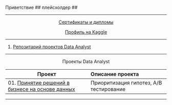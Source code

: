Приветствие ## плейсхолдер ##
__________________________________________________________________________________________________________________________

<p align="center"> <a href="https://github.com/urzumo/certificates_and_diplomas">Сертификаты и дипломы</a></p>
<p align="center"> <a href="https://www.kaggle.com/antonrdblck">Профиль на Kaggle</a></p>

__________________________________________________________________________________________________________________________

01. [Репозитарий проектов Data Analyst](https://github.com/urzumo/data_analyst_projects)  
__________________________________________________________________________________________________________________________

<p align="center"> Проекты Data Analyst </p align="center">

| **Проект** | **Описание проекта** | 
| -------------------- | :--------------------- |
| 01. [Принятие решений в бизнесе на основе данных](https://nbviewer.org/github/urzumo/data_analyst_projects/blob/14236d124546c5deb0b27c324a46aaad421ffc98/e_comm_AB_test/e_comm_AB_tests.ipynb)|Приоритизация гипотез, А/В тестирование|Завершен|
__________________________________________________________________________________________________________________________
